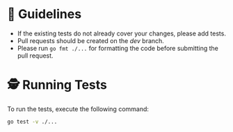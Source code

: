 # 📖 Guidelines

- If the existing tests do not already cover your changes, please add tests.
- Pull requests should be created on the _dev_ branch.
- Please run `go fmt ./...` for formatting the code before submitting the pull request.

# 🕵️ Running Tests

To run the tests, execute the following command:

```sh
go test -v ./...
```
